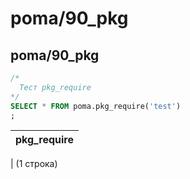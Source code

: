 #  poma/90_pkg
## poma/90_pkg

```sql
/*
  Тест pkg_require
*/
SELECT * FROM poma.pkg_require('test')
;
```
|pkg_require 
|------------
|
(1 строка)

